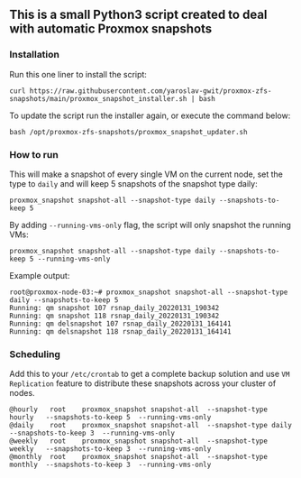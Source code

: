 ## This is a small Python3 script created to deal with automatic Proxmox snapshots
### Installation
Run this one liner to install the script:
```
curl https://raw.githubusercontent.com/yaroslav-gwit/proxmox-zfs-snapshots/main/proxmox_snapshot_installer.sh | bash 
```
To update the script run the installer again, or execute the command below:
```
bash /opt/proxmox-zfs-snapshots/proxmox_snapshot_updater.sh
```
### How to run
This will make a snapshot of every single VM on the current node, set the type to `daily` and will keep 5 snapshots of the snapshot type daily:
```
proxmox_snapshot snapshot-all --snapshot-type daily --snapshots-to-keep 5
```
By adding `--running-vms-only` flag, the script will only snapshot the running VMs:
```
proxmox_snapshot snapshot-all --snapshot-type daily --snapshots-to-keep 5 --running-vms-only
```

Example output:
```
root@proxmox-node-03:~# proxmox_snapshot snapshot-all --snapshot-type daily --snapshots-to-keep 5
Running: qm snapshot 107 rsnap_daily_20220131_190342
Running: qm snapshot 118 rsnap_daily_20220131_190342
Running: qm delsnapshot 107 rsnap_daily_20220131_164141
Running: qm delsnapshot 118 rsnap_daily_20220131_164141
```

### Scheduling
Add this to your `/etc/crontab` to get a complete backup solution and use `VM Replication` feature to distribute these snapshots across your cluster of nodes.
```
@hourly   root    proxmox_snapshot snapshot-all  --snapshot-type hourly   --snapshots-to-keep 5  --running-vms-only
@daily    root    proxmox_snapshot snapshot-all  --snapshot-type daily    --snapshots-to-keep 3  --running-vms-only
@weekly   root    proxmox_snapshot snapshot-all  --snapshot-type weekly   --snapshots-to-keep 3  --running-vms-only
@monthly  root    proxmox_snapshot snapshot-all  --snapshot-type monthly  --snapshots-to-keep 3  --running-vms-only
```

